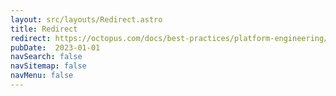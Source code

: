 ```yaml
---
layout: src/layouts/Redirect.astro
title: Redirect
redirect: https://octopus.com/docs/best-practices/platform-engineering/forking-git-repos
pubDate:  2023-01-01
navSearch: false
navSitemap: false
navMenu: false
---
```

